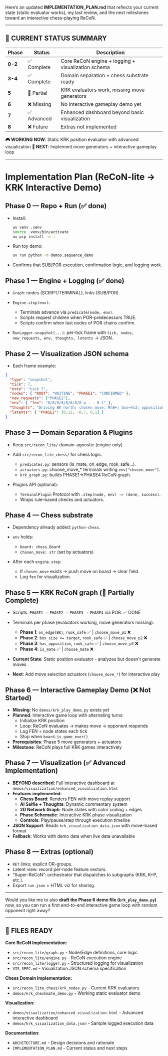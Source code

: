 Here’s an updated **IMPLEMENTATION\_PLAN.md** that reflects your current state (static evaluator works), my last review, and the next milestones toward an interactive chess-playing ReCoN.

---

## 🎯 CURRENT STATUS SUMMARY

| Phase | Status | Description |
|-------|--------|-------------|
| **0-2** | ✅ Complete | Core ReCoN engine + logging + visualization schema |
| **3-4** | ✅ Complete | Domain separation + chess substrate ready |
| **5** | 🔄 Partial | KRK evaluators work, missing move generators |
| **6** | ❌ Missing | No interactive gameplay demo yet |
| **7** | ✅ Advanced | Enhanced dashboard beyond basic visualization |
| **8** | ❌ Future | Extras not implemented |

**🎮 WORKING NOW**: Static KRK position evaluator with advanced visualization
**🚀 NEXT**: Implement move generators + interactive gameplay loop

---

# Implementation Plan (ReCoN-lite → KRK Interactive Demo)

## Phase 0 — Repo + Run (✅ done)

* Install:

  ```bash
  uv venv .venv
  source .venv/bin/activate
  uv pip install -e .
  ```
* Run toy demo:

  ```bash
  uv run python -m demos.sequence_demo
  ```
* Confirms that SUB/POR execution, confirmation logic, and logging work.

## Phase 1 — Engine + Logging (✅ done)

* `Graph`: nodes (SCRIPT/TERMINAL), links (SUB/POR).
* `Engine.step(env)`:

  * Terminals advance via `predicate(node, env)`.
  * Scripts request children when POR-predecessors TRUE.
  * Scripts confirm when last nodes of POR chains confirm.
* `RunLogger.snapshot(...)`: per-tick frame with
  `tick, nodes, new_requests, env, thoughts, latents` → JSON.

## Phase 2 — Visualization JSON schema

* Each frame example:

```json
{
  "type": "snapshot",
  "tick": 7,
  "note": "tick 7",
  "nodes": { "ROOT": "WAITING", "PHASE1": "CONFIRMED" },
  "new_requests": ["PHASE2"],
  "env": { "fen": "8/8/8/8/8/8/8/8 w - - 0 1" },
  "thoughts": "Driving BK north; chosen move: Rh8+; box=4x3; opposition=false",
  "latents": { "PHASE2": [0.12, -0.7, 0.1] }
}
```

## Phase 3 — Domain Separation & Plugins

* Keep `src/recon_lite/` domain-agnostic (engine only).
* Add `src/recon_lite_chess/` for chess logic.

  * `predicates.py`: sensors (is\_mate, on\_edge, rook\_safe…).
  * `actuators.py`: choose\_move\_\* terminals writing `env["chosen_move"]`.
  * `krk_graph.py`: builds PHASE1→PHASE4 ReCoN graph.
* Plugins API (optional):

  * `TerminalPlugin` Protocol with `.step(node, env) -> (done, success)`.
  * Wraps rule-based checks and actuators.

## Phase 4 — Chess substrate

* Dependency already added: `python-chess`.
* `env` holds:

  * `board: chess.Board`
  * `chosen_move: str` (set by actuators)
* After each `engine.step`:

  * If `chosen_move` exists → push move on board → clear field.
  * Log `fen` for visualization.

## Phase 5 — KRK ReCoN graph (🔄 Partially Complete)

* Scripts: `PHASE1 → PHASE2 → PHASE3 → PHASE4` via POR. ✅ DONE
* Terminals per phase (evaluators working, move generators missing):

  * **Phase 1**: `on_edge(BK)`, `rook_safe` ✅ | `choose_move_p1` ❌
  * **Phase 2**: `box_size <= target`, `rook_safe` ✅ | `choose_move_p2` ❌
  * **Phase 3**: `has_opposition`, `rook_safe` ✅ | `choose_move_p3` ❌
  * **Phase 4**: `is_mate` ✅ | `choose_mate` ❌
* **Current State**: Static position evaluator - analyzes but doesn't generate moves
* **Next**: Add move selection actuators (`choose_move_*`) for interactive play

## Phase 6 — Interactive Gameplay Demo (❌ Not Started)

* **Missing**: No `demos/krk_play_demo.py` exists yet
* **Planned**: Interactive game loop with alternating turns:
  * Initialize KRK position
  * Loop: ReCoN evaluates → makes move → opponent responds
  * Log FEN + node states each tick
  * Stop when `board.is_game_over()`
* **Prerequisites**: Phase 5 move generators + actuators
* **Milestone**: ReCoN plays full KRK games interactively

## Phase 7 — Visualization (✅ Advanced Implementation)

* **BEYOND described**: Full interactive dashboard at `demos/visualization/enhanced_visualization.html`
* **Features implemented**:
  * **Chess Board**: Renders FEN with move replay support
  * **AI Selfie + Thoughts**: Dynamic commentary system
  * **2D Network Graph**: Node states with color coding + edges
  * **Phase Schematic**: Interactive KRK phase visualization
  * **Controls**: Play/pause/step through execution timeline
* **JSON Support**: Reads `krk_visualization_data.json` with move-based format
* **Fallback**: Works with demo data when live data unavailable

## Phase 8 — Extras (optional)

* `RET` links; explicit OR-groups.
* Latent view: record per-node feature vectors.
* “Super-ReCoN”: orchestrator that dispatches to subgraphs (KRK, K+P, etc.).
* Export `run.json` + HTML viz for sharing.

---

Would you like me to also **draft the Phase 6 demo file (`krk_play_demo.py`)** now, so you can run a first end-to-end interactive game loop with random opponent right away?

---

## 📁 FILES READY

**Core ReCoN Implementation:**
- `src/recon_lite/graph.py` - Node/Edge definitions, core logic
- `src/recon_lite/engine.py` - ReCoN execution engine
- `src/recon_lite/logger.py` - Structured logging for visualization
- `VIS_SPEC.md` - Visualization JSON schema specification

**Chess Domain Implementation:**
- `src/recon_lite_chess/krk_nodes.py` - Current KRK evaluators
- `demos/krk_checkmate_demo.py` - Working static evaluator demo

**Visualization:**
- `demos/visualization/enhanced_visualization.html` - Advanced interactive dashboard
- `demos/krk_visualization_data.json` - Sample logged execution data

**Documentation:**
- `ARCHITECTURE.md` - Design decisions and rationale
- `IMPLEMENTATION_PLAN.md` - Current status and next steps
